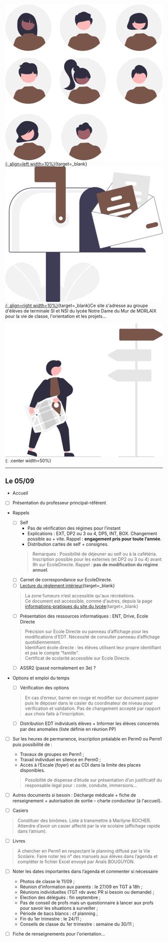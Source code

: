 
[![PJ](images/undraw_Team_re_0bfe.svg "# TEAM - TSI-NSI_2023-2024"){: align=left width=10%}](){target=_blank}[![PJ](images/undraw_Mailbox_re_dvds.svg "@ecmorlaix.fr"){: align=right width=10%}](mailto:@ecmorlaix.fr){target=_blank}Ce site s'adresse au groupe d'élèves de terminale SI et NSI du lycée Notre Dame du Mur de MORLAIX pour la vie de classe, l'orientation et les projets...

![board](images/undraw_right_direction_tge8.svg){: .center width=50%}

***
<!-- ## Du 27/03

- [Grand Oral](https://eduscol.education.fr/729/presentation-du-grand-oral){target=_blank} ;
- [Dossier social étudiant](https://www.messervices.etudiant.gouv.fr/envole/){target=_blank} ;

***
## Le 02/03

- Poursuite du travail sur l'[orientation](./orientation) :
    - ==**Saisir** les derniers voeux sur [ParcourSup](https://www.parcoursup.fr/){target=_blank} avant le **09/03**== ;
    - **Rédiger** ses projets de formation motivés : un [guide ONISEP](./pdf/Fiche_projet-formation-motive.pdf){target=_blank} et des [exemples](https://thotismedia.com/exemple-projet-de-formation-motive/){target=_blank}
    ![Parcoursup-projets motives.gif](./images/Parcoursup-projets motives.gif){: .center width=70%}

- **Participer** aux [activités d'escape game pour l'accueil des troisièmes](https://ericecmorlaix.github.io/accueil_3/){target=_blank} ;
- **Faire** la [mise à jour d'Obsidian pour découvrir les canvas](https://ericecmorlaix.github.io/adn-Tutoriel_Obsidian/7-Options_Plugins/#canvas){target=_blank} ;


***
## Le 05/01 (1h)

- Poursuite du travail sur l'[orientation](./orientation) : 
    - **faire** des `note.md` dans [Obsidian](https://ericecmorlaix.github.io/adn-Tutoriel_Obsidian/){target=_blank}, une par formation, en y incluant des métadonnées (Nom, Lieu, Lien, Attendus, Processus, Dates, Coût, Débouchés, Opinion, Ordre, Questions... ) et des `#tag`, toutes regroupées dans un même dossier de votre coffre ;
    - **préparer** un [diaporama de présentation](https://ericecmorlaix.github.io/adn-Tutoriel_Obsidian/6a-Exports/#diaporama-basique){target=_blank} de votre projet d'orientation à plus ou moins long terme et des plans A, B, C, ..., que vous envisagez pour l'atteindre ;
    - **extraire** les informations utiles à l'aide de [requêtes partagées Dataview](https://md.picasoft.net/Ccpn8zieTQGD_4fGL8mV7Q){target=_blank} pour pouvoir répondre à des questions particulières ;    

***
## Le 16/12 (2h)

- Eléments d'analyse transactionnelle :

<center><iframe width="560" height="315" src="https://www.youtube-nocookie.com/embed/RxEhu8hWmXI" title="YouTube video player" frameborder="0" allow="accelerometer; autoplay; clipboard-write; encrypted-media; gyroscope; picture-in-picture" allowfullscreen></iframe></center>

![Adulte-Parent-Enfant](./images/AT-Image.png){.center width=60%}

- Poursuite du travail sur l'[orientation](./orientation) : ==**faire** des `note.md` dans [Obsidian](./Obsidian), une par formation, en y incluant des métadonnées (Nom, Lieu, Lien, Attendus, Processus, Dates, Coût, Débouchés, Opinion, Ordre, Questions... ) et des `#tag`, toutes regroupées dans un même dossier de votre coffre pour faire des requêtes avec Dataview==

    - Du nouveau bientôt sur [Parcoursup 2023](./pdf/Parcoursup_2023-lettre_d'information_n%C2%B01-20221214.pdf) ;
    - Les sessions instat Fac à Brest se poursuivent tous les mercredis entre 14h et 16h : voir les [formations présentées](https://www.univ-brest.fr/cap-avenir/menu/Bloc-Lyceen/Insta_-Fac){target=_blank} ;
    - Les immersions en prépa à [Kérichen](./pdf/MINISTAGES_CPGE_KERICHEN-Lettre_aux_PROFESSEURS_PRINCIPAUX-min.pdf){target=_blank} et à [Lorient](https://www.lycee-lesage.fr/Formation/journees-dimmersion-en-cpge){target=_blank}

- Vers plus de [sobriété numérique](https://ec-morlaix.github.io/info/sobre/){target=_blank} : répondre au questionnaire du [Défi du grand ménage numérique](https://forms.office.com/Pages/ResponsePage.aspx?id=15R5OuUcb0Km4-7gYW4qbK8if53guTRDmm-NDtFB1m9UQUpKN1I5V0JVVDQyTTFLSjVKNDJITEFDTiQlQCN0PWcu){target=_blank}...

- Activités respectives dans chaque spécialités [TSI_2022-2023](https://ericecmorlaix.github.io/TSI_2022-2023/)
   ou [TNSI_2022-2023](https://ericecmorlaix.github.io/TNSI_2022-2023/) ;

***
## Le 08/12 (1h)

- Vie de Classe :

    - questions diverses...
    - Retours partiels de conseils de classes...

- Poursuite du travail sur l'[orientation](./orientation) : ==**faire** des `note.md` dans [Obsidian](./Obsidian), une par formation, des métadonnées (Nom, Lieu, Lien, Attendus, Processus, Dates, Coût, Débouchés, Opinion, Ordre, Questions... ) et des `#tag`, toutes regroupées dans un même dossier de votre coffre.==

    - Salon [SupArmor](https://www.suparmor.fr/){target=_blank} ce WE à St Brieuc ;
    - Ouverture du catalogue Parcoursup 2023 le 20/12 ;
    - Les sessions instat Fac à Brest se poursuivent tous les mercredis entre 14h et 16h : voir les [formations présentées](https://www.univ-brest.fr/cap-avenir/menu/Bloc-Lyceen/Insta_-Fac){target=_blank} ;

***
## Le 24/11 (1h)

- Vie de Classe :
    - **finir** de se préparer pour la certification [PIX](https://pix.fr/){target=_blank} programmée la semaine prochaine ;
    - questions diverses...

- Poursuite du travail sur l'[orientation](./orientation) : ==**faire** des `note.md` dans [Obsidian](./Obsidian), une par formation, avec des `#tag`, toutes regroupées dans un même dossier de votre coffre.==
    - nouvelle ressource : [https://ideo.bretagne.bzh/](https://ideo.bretagne.bzh/){target=_blank}

***
## Le 10/11 (1h)

- Vie de Classe :
    - Inscription au bac !
    - Apporter une copie de votre attestation JDC ou recensement URGENT ‼️ 
    - [PIX](https://pix.fr/){target=_blank} :
        - faire la [campagne de rentrée TGT code: `SFVUCW857`](https://app.pix.fr/campagnes/SFVUCW857){target=_blank} ;
        - puis faire la [campagne de récolte de votre profil PIX code `HCTRFS261`](https://app.pix.fr/campagnes/HCTRFS261){target=_blank}.
    - questions diverses...
- [Journée nationale de lutte contre le harcèlement scolaire](https://m.facebook.com/story.php?story_fbid=pfbid0GzTZtQfeZEL2ZFeFSgGqyeKhMEiHozACS7fEvpQayt3XRCY78gfnv8wEmMMNRtxil&id=100009852780025&sfnsn=scwspmo){target=_blank}
<center><iframe width="560" height="315" src="https://www.youtube-nocookie.com/embed/gFWq2W0Jly8" title="YouTube video player" frameborder="0" allow="accelerometer; autoplay; clipboard-write; encrypted-media; gyroscope; picture-in-picture" allowfullscreen></iframe></center>

- Poursuite du travail sur l'[orientation](./orientation) :
    

***
## Le 07/11
- Tutoriel de l'application multiplateforme [Obsidian](./Obsidian) ;
- Activités respectives dans chaque spécialités [TSI_2022-2023](https://ericecmorlaix.github.io/TSI_2022-2023/)
   ou [TNSI_2022-2023](https://ericecmorlaix.github.io/TNSI_2022-2023/) ;
   
***
## Le 17/10

- Bilan de la ["Fête de la science"](./fete_de_la_science) : :clap: :clap: :clap: ;

- Découverte de l'application multiplateforme [Obsidian](https://obsidian.md/){target=_blank} -> ==Synchroniser votre classeur déposé sur GitHup avec un coffre d'Obsidian localisé sur votre iPad et y apairer vos fichiers `note.ipynb` avec des `note.md` grace à jupytext dans Carnets== ;

??? resume "Memo de procédure de synchronisation avec GitHub sur iPad"

    Il y a une procédure spécifique pour Mobile (qui doit pouvoir s'appliquer également sur PC) :

    - créer un dépôt sur GitHub (privé ou public) avec un petit README.md (c'est plus pratique) ;
    - générer une clé d'identification sur GitHub <https://docs.github.com/en/authentication/keeping-your-account-and-data-secure/creating-a-personal-access-token>
    - créer un nouveau coffre dans Obsidian ;
    - installer et activer le plugin "Obsidian Git" <https://github.com/denolehov/obsidian-git> ;
    - renseigner les champs password/personal access token et username dans la configuration du plugin "Obsidian Git"
    - puis depuis la palette de commande choisir `Obsidian Git: Clone an existing remote repo` et suivre les instructions...


???+ tip "Comment se construire un second cerveau avec Obsidian en mode [Zettelkasten](https://fr.wikipedia.org/wiki/Zettelkasten)"

    <center><iframe width="560" height="315" src="https://www.youtube-nocookie.com/embed/B9BLia6FN4s" title="YouTube video player" frameborder="0" allow="accelerometer; autoplay; clipboard-write; encrypted-media; gyroscope; picture-in-picture" allowfullscreen></iframe></center>

    <center><iframe width="560" height="315" src="https://www.youtube-nocookie.com/embed/upyTEnzqJwk" title="YouTube video player" frameborder="0" allow="accelerometer; autoplay; clipboard-write; encrypted-media; gyroscope; picture-in-picture" allowfullscreen></iframe></center>

    <center><iframe width="560" height="315" src="https://www.youtube-nocookie.com/embed/beCbmjygkAg" title="YouTube video player" frameborder="0" allow="accelerometer; autoplay; clipboard-write; encrypted-media; gyroscope; picture-in-picture" allowfullscreen></iframe></center>

- [Hommage à Samuel PATTY à 9h15](./pdf/documents_commentes_commemoration-2.pdf){target=_blank} ;

- Activités respectives dans chaque spécialités [TSI_2022-2023](https://ericecmorlaix.github.io/TSI_2022-2023/)
   ou [TNSI_2022-2023](https://ericecmorlaix.github.io/TNSI_2022-2023/) ;

***

## Le 14/10

- Bilan de la ["Fête de la science"](./fete_de_la_science)...
- Découverte de l'application multiplateforme [Obsidian](https://obsidian.md/){target=_blank}

<iframe width="560" height="315" src="https://www.youtube-nocookie.com/embed/WRkvdtm7ybw" title="YouTube video player" frameborder="0" allow="accelerometer; autoplay; clipboard-write; encrypted-media; gyroscope; picture-in-picture" allowfullscreen></iframe>

<iframe width="560" height="315" src="https://www.youtube-nocookie.com/embed/videoseries?list=PL8bMNHR1PpLgkSs5-Bg6icsdxPGsklzai" title="YouTube video player" frameborder="0" allow="accelerometer; autoplay; clipboard-write; encrypted-media; gyroscope; picture-in-picture" allowfullscreen></iframe>

- Activités respectives dans chaque spécialités [TSI_2022-2023](https://ericecmorlaix.github.io/TSI_2022-2023/)
   ou [TNSI_2022-2023](https://ericecmorlaix.github.io/TNSI_2022-2023/) ;

***
## Le 13/10 (1h)

- Vie de Classe :
    - [campagne de rentrée](https://app.pix.fr/campagnes/SFVUCW857){target=_blank} [PIX](https://pix.fr/){target=_blank} ?
    - questions diverses...
- Poursuite du travail sur l'[orientation](./orientation) :
    - lire [Ces 12 "jobs du futur" qui vont exploser](https://start.lesechos.fr/travailler-mieux/classements/ces-12-jobs-du-futur-qui-vont-exploser-1174984?xtor=CS2-11)

## Le 10/10, jour J

- ["Fête de la science"](./fete_de_la_science) dans l'atrium de 9h à 16h20...

## Les 3 et 7/10 (1h + 2h)

- Projets, objectif ["Fête de la science"](./fete_de_la_science) le lundi 10 octobre... -> ==Fin des préparatifs, installation le 7/10 à partir de 16h20==

## Le 30/09 (1h30 de préparations + 0h30 pour les revues)

- Projets, objectif ["Fête de la science"](./fete_de_la_science) le lundi 10 octobre... -> ==Point d'étape oral de 5 minutes sur chaque stand : ce qu'on présentera, ce que l'on fera faire aux visiteurs, ce qui est prêt, ce qui reste à préparer...==

***
## Le 29/09 (1h)

- Vie de Classe : [Lettre aux élèves de terminale](./pdf/Lettre_aux_terminales.pdf){target=_blank}, questions diverses...
- Poursuite du travail sur l'[orientation](./orientation) : [Site du CDI onglet parcours avenir](./orientation#sites-du-cdi) et [Forum en ligne](./orientation#forum-en-ligne) ;
- PIX : se [connecter](https://pix.fr/){target=_blank} puis faire la [campagne de rentrée](https://app.pix.fr/campagnes/SFVUCW857){target=_blank} ;
- ...
***
## Du 16 au 26/09 (2h + 1h)x2

- Projets, objectif ["Fête de la science"](./fete_de_la_science) le lundi 10 octobre... -> ==En appliquant une [démarche agile](./fete_de_la_science/#demarche), **développer** une médiation scientifique s'apuyant sur les sujets de vos projets==


***
## Le 15/09 (1h)

- Vie de Classe : PIX (??), questions diverses...
- Début du travail sur l'[orientation](./orientation)
- ...

***
## Les 09 et 12/09 (2h + 1h)

- Projets, objectif ["Fête de la science"](./fete_de_la_science) le lundi 10 octobre... -> ==En appliquant une [démarche agile](./fete_de_la_science/#demarche), **Initier** une TODO liste et se répartir les tâches==

*** -->
## Le 05/09

- Accueil
- [ ] Présentation du professeur principal-référent
- Rappels
    -	[ ] Self
       -	Pas de vérification des régimes pour l’instant
       -	Explications : EXT, DP2 ou 3 ou 4, DP5, INT, BOX. Changement possible au + vite. Rappel : **engagement pris pour toute l’année**.
       -	Distribution cartes de self + consignes.
      > Remarques : Possibilité de déjeuner au self ou à la cafétéria. Inscription possible pour les externes (et DP2 ou 3 ou 4) avant 9h sur EcoleDirecte. Rappel : **pas de modification du régime annuel**.
    - [ ] Carnet de correspondance sur EcoleDirecte.
    - [ ] [Lecture du règlement intérieur](https://www.ecmorlaix.fr/uploads/2018/09/2023-2024-Reglement-interieur-Lycee.pdf){target=_blank}
    > La zone fumeurs n’est accessible qu'aux récréations.  
    > Ce document est accessible, comme d'autres, depuis la page [informations-pratiques du site du lycée](https://www.ecmorlaix.fr/nos-etablissements/lycee-notre-dame-du-mur/informations-pratiques/){target=_blank}

    - [ ] Présentation des ressources informatiques : ENT, Drive, Ecole Directe
    > Précision sur Ecole Directe ou panneau d’affichage pour les modifications d’EDT. Nécessité de consulter panneau d’affichage quotidiennement.  
    > Identifiant école directe : les élèves utilisent leur propre identifiant et pas le compte “famille”.  
    > Certificat de scolarité accessible sur Ecole Directe.

    - [ ] ASSR2 (passé normalement en 3e) ?

-	Options et emploi du temps
    - [ ] Vérification des options
    > En cas d’erreur, barrer en rouge et modifier sur document papier puis le déposer dans le casier du coordinateur de niveau pour vérification et validation.
    > Pas de changement accepté par rapport aux choix faits à l’inscription.
    - [ ] Distribution EDT individuels élèves + Informer les élèves concernés par des anomalies (liste définie en réunion PP)


- [ ] Sur les heures de permanence, inscription préalable en Perm0 ou Perm1 puis possibilité de :
    -	Travaux de groupes en Perm1 ;
    -	Travail individuel en silence en Perm0 ;
    -	Accès à l’Escale (foyer) et au CDI dans la limite des places disponibles.
    > Possibilité de dispense d’étude sur présentation d’un justificatif du responsable légal pour : code, conduite, immersions… 
- [ ] Autres documents si besoin : Décharge médicale + fiche de renseignement + autorisation de sortie – charte conducteur (à l'accueil).

- [ ] Casiers
> Constituer des binômes. Liste à transmettre à Marilyne ROCHER.
> Attendre d’avoir un casier affecté par la vie scolaire (affichage rapide dans l’atrium).

- [ ] Livres
> A chercher en Perm1 en respectant le planning diffusé par la Vie Scolaire.
> Faire noter les n° des manuels aux élèves dans l’agenda et compléter le fichier Excel envoyé par Anaïs BOUGUYON.

- [ ] Noter les dates importantes dans l’agenda et commenter si nécessaire
    - Photos de classe le 11/09 ;
    - Réunion d’information aux parents :  le 27/09 en TGT à 18h ;
    - Réunions individuelles (TGT rdv avec PR si besoin ou demande) ;
    - Election des délégués : fin septembre ;
    - Pas de conseil de profs mais un questionnaire à lancer aux profs pour savoir les situations à surveiller ;
    - Période de bacs blancs : cf planning ;
    - Fin du 1er trimestre : le 24/11 ;  
    - Conseils de classe du 1er trimestre : semaine du 30/11 ;
    
- [ ] Fiche de renseignements pour l'orientation...

<!-- LISTE DES DOCUMENTS A PREVOIR

•	[ ] Cartes de self dans le casier du PP
•	[ ] Liste de classe à émarger pour le règlement avec groupes et options le casier du PP
•	[ ] EDT individuels dans le casier du PP
•	[ ] Liste de classe pour casiers dans le casier du PP
•	[ ] Courrier Réunion Parents 1GT-TGT dans le casier du PP
•	[ ] Règlement intérieur via Ecole Directe
•	[ ] Règlement intérieur à récupérer en Perm1
•	[ ] Charte du conducteur à l'accueil -->







